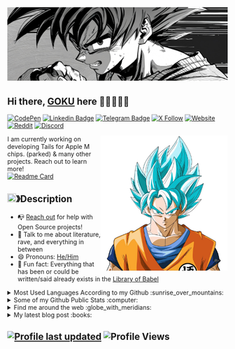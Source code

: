 ## <a href="https://ultrainstinct0x.github.io"><img src="https://github.com/ultrainstinct0x/ultrainstinct0x/blob/main/etc/header.jpg?raw=true"/></a>

## Hi there, [GOKU](https://ultrainstinct0x.github.io) here 👋🏼👨🏻🌈

<!-- [![Gmail Badge](https://img.shields.io/badge/-ultrainstinct0x@gmail.com-c14438?style=flat&logo=Gmail&logoColor=white)](mailto:ultrainstinct0x@gmail.com "Connect via Email") -->
[![CodePen](https://img.shields.io/badge/CodePen-Profile-blue?logo=codepen)](https://codepen.io/ultrainstinct0x)
[![Linkedin Badge](https://img.shields.io/badge/-Gokhan%20Guney-0072b1?style=flat&logo=Linkedin&logoColor=white)](https://www.linkedin.com/in/gokhansarapevi/ "Connect on LinkedIn")
[![Telegram Badge](https://img.shields.io/badge/-@dball_goku-0088CC?style=flat&logo=Telegram&logoColor=white)](https://t.me/dball_goku "Contact on Telegram")
[![X Follow](https://img.shields.io/twitter/follow/0xultrainstinct?style=flat&logo=X&logoColor=white&color=%2300000)](https://twitter.com/intent/follow?screen_name=0xultrainstinct "Follow on Twitter")
[![Website](https://img.shields.io/website-up-down-green-red/http/shields.io.svg)](https://ultrainstinct0x.github.io)
[![Reddit](https://img.shields.io/badge/Reddit-FF4500?logo=reddit&logoColor=white)](https://www.reddit.com/user/ultrainstinct0x) 
[![Discord](https://img.shields.io/badge/Discord-%235865F2.svg?&logo=discord&logoColor=white)](https://discord.gg/TKrvYJjHHw)

<a href="https://ultrainstinct0x.github.io"><img src="https://github.com/UltraInstinct0x/ultraInstinct0x/blob/main/etc/Goku%20Dragon.png?raw=true" align="right" height="310" /></a>

I am currently working on developing Tails for Apple M chips. (parked) & many other projects. Reach out to learn more! 
<br>
[![Readme Card](https://github-readme-stats.vercel.app/api/pin/?username=ultrainstinct0x&repo=Claude-AI-Prompt-Protocol&theme=tokyonight)](https://github.com/ultrainstinct0x/Claude-AI-Prompt-Protocol)
<br>
## <img src="https://cdn.discordapp.com/emojis/859424401186095114.png" width="20px" height="20px">》Description 

- 📭 [Reach out](#hi-there-GOKU-here-) for help with Open Source projects!
- 💬 Talk to me about literature, rave, and everything in between
- 😄 Pronouns: [He/Him](https://www.mypronouns.org/he-him)
- 👾 Fun fact: Everything that has been or could be written/said already exists in the [Library of Babel](https://libraryofbabel.info/)

<details>
  <summary>Most Used Languages According to my Github :sunrise_over_mountains: </summary>
  
  <a href="https://ultrainstinct0x.github.io"><img src="https://github.com/ultrainstinct0x/ultrainstinct0x/blob/main/etc/Goku%20Green.png?raw=true" align="right" height="240" /></a>
  
  ![Top Languages](https://github-readme-stats-git-masterrstaa-rickstaa.vercel.app/api/top-langs/?username=ultrainstinct0x)
  ----
</details>

<details>
  <summary>Some of my Github Public Stats :computer:</summary>
  
  <a href="https://ultrainstinct0x.github.io"><img src="https://github.com/ultrainstinct0x/ultrainstinct0x/blob/main/etc/goku-super-saiyan.png?raw=true" align="right" height="240" /></a>
  <br /> 
  [![My Github Stats](https://github-readme-stats-git-masterrstaa-rickstaa.vercel.app/api?username=ultrainstinct0x&show_icons=true&title_color=fff&icon_color=79ff97&text_color=9f9f9f&bg_color=151515)](https://github.com/ultrainstinct0x)
  ----
  
</details>

<details>
  <a href="https://ultrainstinct0x.github.io"><img src="https://github.com/ultrainstinct0x/ultrainstinct0x/blob/main/etc/Goku-preview.png?raw=true" align="right" height="290" /></a>
  <br /> 
  <summary>Find me around the web :globe_with_meridians:</summary>
 <br /> 
  
[![DEV Badge](https://img.shields.io/badge/-gokhanguney-0A0A0A?style=flat&logo=dev.to&logoColor=white)](https://dev.to/gokhansarapevi)
[![StackOverflow Badge](https://img.shields.io/badge/-gokhanguney-FE7A16?style=flat&logo=Stack%20Overflow&logoColor=white&)](https://stackoverflow.com/users/20094769/g%c3%b6khan-g%c3%bcney?tab=profile)
[![Instagram Badge](https://img.shields.io/badge/-Instagram-C13584?style=flat&logo=Instagram&logoColor=white)](https://www.instagram.com/gokhansarapevi/ "Follow on Instagram")
[![Reddit Badge](https://img.shields.io/badge/-u/gokhansarapevi-FF4500?style=flat&logo=Reddit&logoColor=white)](https://www.reddit.com/user/gokhansarapevi/ "Find on Reddit")

</details>

<details>
  <summary>My latest blog post :books:</summary>
<br /> 
  
[![Gokhan Guney Medium](https://github-readme-medium.vercel.app/?username=gokhanguney)](https://medium.com/@gokhanguney)

</details>


[![Profile last updated](https://img.shields.io/github/last-commit/gokhansarapevi/gokhansarapevi/main?label=Last%20updated&style=flat)](https://github.com/gokhansarapevi/gokhansarapevi/commits)
![Profile Views](https://komarev.com/ghpvc/?username=gokhansarapevi&color=blue)
----
